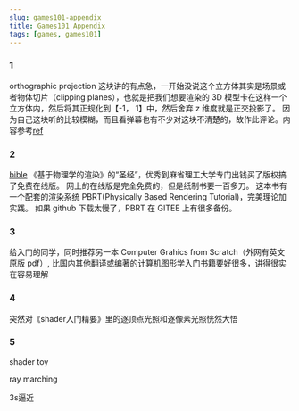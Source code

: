 ```yaml
---
slug: games101-appendix
title: Games101 Appendix
tags: [games, games101]
---
```


### 1

orthographic projection 这块讲的有点急，一开始没说这个立方体其实是场景或者物体切片（clipping planes），也就是把我们想要渲染的 3D 模型卡在这样一个立方体内，然后将其正规化到【-1， 1】中，然后舍弃 z 维度就是正交投影了。
因为自己这块听的比较模糊，而且看弹幕也有不少对这块不清楚的，故作此评论。内容参考[ref](https://en.wikipedia.org/wiki/Orthographic_projection)

### 2

[bible](https://pbr-book.org/4ed/contents)
《基于物理学的渲染》的“圣经”，优秀到麻省理工大学专门出钱买了版权搞了免费在线版。
网上的在线版是完全免费的，但是纸制书要一百多刀。
这本书有一个配套的渲染系统 PBRT(Physically Based Rendering Tutorial)，完美理论加实践。
如果 github 下载太慢了，PBRT 在 GITEE 上有很多备份。

### 3

给入门的同学，同时推荐另一本 Computer Grahics from Scratch（外网有英文原版 pdf）, 比国内其他翻译或编著的计算机图形学入门书籍要好很多，讲得很实在容易理解

### 4

突然对《shader入门精要》里的逐顶点光照和逐像素光照恍然大悟

### 5

shader toy

ray marching

3s逼近
